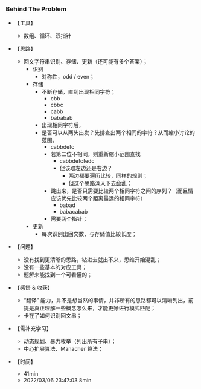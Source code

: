 ### Behind The Problem

* 【工具】
  * 数组、循环、双指针
* 【思路】
  * 回文字符串识别、存储、更新（还可能有多个答案）；
    * 识别
      * 对称性，odd / even；
    * 存储
      * 不断存储，直到出现相同字符；
        * cbb
        * cbbc
        * cabb
        * bababab
      * 出现相同字符后，
      * 是否可以从两头出发？先排查出两个相同的字符？从而缩小讨论的范围。
        * cabbdefc
        * 若第二位不相同，则重新缩小范围查找
          * cabbdefcfedc
          * 但该取左边还是右边？
            * 两边都要遍历比较，同样的规则；
            * 但这个思路深入下去会乱；
        * 跳出来，是否只需要比较两个相同字符之间的序列？（而且情应该优先比较两个距离最远的相同字符）
          * babad
          * babacabab
        * 需要两个指针；
    * 更新
      * 每次识别出回文数，与存储值比较长度；
* 【问题】
  * 没有找到更清晰的思路，钻进去就出不来，思维开始混乱；
  * 没有一些基本的对应工具；
  * 题解未能找到一个可看懂的；
* 【感悟 & 收获】
  * “翻译” 能力，并不是想当然的事情，并非所有的思路都可以清晰列出，前提是真正理解一些概念怎么来，才能更好进行模式匹配；
  * 卡在了如何识别回文串；
* 【需补充学习】
  * 动态规划、暴力枚举（列出所有子串）；
  * 中心扩展算法、Manacher 算法；

* 【时间】
  * 41min
  * 2022/03/06 23:47:03 8min